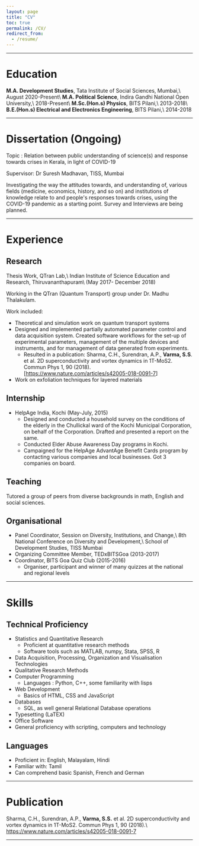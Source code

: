 ```yaml
---
layout: page
title: "CV"
toc: true
permalink: /CV/
redirect_from:
  - /resume/
---
```


---

Education
=========
 **M.A. Development Studies**, Tata Institute of Social Sciences, Mumbai,\\
 August 2020-Present\\
**M.A. Political Science**, Indira Gandhi National Open University,\\
 2018-Present\\
 **M.Sc.(Hon.s) Physics**, BITS Pilani,\\
 2013-2018\\
 **B.E.(Hon.s) Electrical and Electronics Engineering**, BITS Pilani,\\
 2014-2018

---

Dissertation (Ongoing)
===
Topic : Relation between public understanding of science(s) and response towards crises in Kerala, in light of COVID-19

Supervisor: Dr Suresh Madhavan, TISS, Mumbai

Investigating the way the attitudes towards, and understanding of, various fields (medicine, economics, history, and so on) and institutions of knowledge relate to and people's responses towards crises, using the COVID-19 pandemic as a starting point. Survey and Interviews are being planned.

---

Experience
======

Research
------
Thesis Work, QTran Lab,\\
Indian Institute of Science Education and Research, Thiruvananthapuram\\
(May 2017- December 2018)
  
Working in the QTran (Quantum Transport) group under Dr.  Madhu Thalakulam.
  
Work included:
- Theoretical and simulation work on quantum transport systems
- Designed and implemented partially automated parameter control and data acquisition system. Created software workflows for the set-up of experimental parameters, management of the multiple devices and instruments, and for management of data generated from experiments.
  - Resulted in a publication: Sharma, C.H., Surendran, A.P., **Varma, S.S**. et al. 2D superconductivity and vortex dynamics in 1T-MoS2. Commun Phys 1, 90 (2018). [<https://www.nature.com/articles/s42005-018-0091-7>]
- Work on exfoliation techniques for layered materials

Internship
----------
* HelpAge India, Kochi (May-July, 2015)
   - Designed and conducted a household survey on the conditions of the elderly in the Chullickal ward of the Kochi Municipal Corporation, on behalf of the Corporation. Drafted and presented a report on the same.
   - Conducted Elder Abuse Awareness Day programs in Kochi.
   - Campaigned for the HelpAge AdvantAge Benefit Cards program by contacting various companies and local businesses. Got 3 companies on board.

Teaching
--------
Tutored a group of peers from diverse backgrounds in math, English and social sciences.

Organisational
--------------
* Panel Coordinator, Session on Diversity, Institutions, and Change,\\
8th National Conference on Diversity and Development,\\
School of Development Studies, TISS Mumbai
* Organizing Committee Member, TEDxBITSGoa (2013-2017)
* Coordinator, BITS Goa Quiz Club (2015-2016)
  - Organiser, participant and winner of many quizzes at the national and regional levels

---

Skills
======

Technical Proficiency
---------------------
* Statistics and Quantitative Research
  - Proficient at quantitative research methods
  - Software tools such as MATLAB, numpy, Stata, SPSS, R
* Data Acquisition, Processing, Organization and Visualisation Technologies
* Qualitative Research Methods
* Computer Programming 
  - Languages : Python, C++, some familiarity with lisps
* Web Development
  - Basics of HTML, CSS and JavaScript
* Databases
  - SQL, as well general Relational Database operations
* Typesetting (LaTEX)
* Office Software
* General proficiency with scripting, computers and technology

Languages
---------
* Proficient in: English, Malayalam, Hindi
* Familiar with: Tamil
* Can comprehend basic Spanish, French and German

---

Publication
======

Sharma, C.H., Surendran, A.P., **Varma, S.S.** et al. 2D superconductivity and vortex dynamics in 1T-MoS2. Commun Phys 1, 90 (2018).\\
<https://www.nature.com/articles/s42005-018-0091-7>
 
---